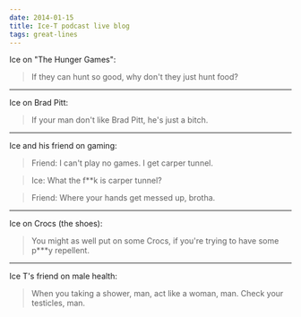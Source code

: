 ```yaml
---
date: 2014-01-15
title: Ice-T podcast live blog
tags: great-lines
---
```


Ice on "The Hunger Games": 

> If they can hunt so good, why don't they just hunt food?

---

Ice on Brad Pitt: 

>If your man don't like Brad Pitt, he's just a bitch.

---

Ice and his friend on gaming:

> Friend: I can't play no games. I get carper tunnel.

> Ice: What the f**k is carper tunnel?

> Friend: Where your hands get messed up, brotha.

---

Ice on Crocs (the shoes): 

> You might as well put on some Crocs, if you're trying to have some p***y repellent.

---

Ice T's friend on male health: 

> When you taking a shower, man, act like a woman, man. Check your testicles, man.
